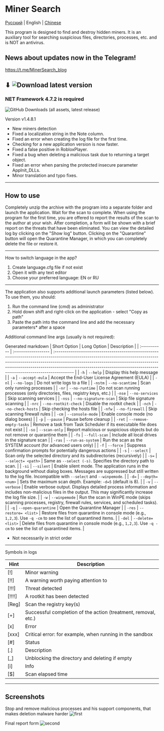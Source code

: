 # Miner Search

[Русский](README.ru.md) | English | [Chinese](README.cn.md)

This program is designed to find and destroy hidden miners.
It is an auxiliary tool for searching suspicious files, directories, processes, etc. and is NOT an antivirus.

## News about updates now in the Telegram!
https://t.me/MinerSearch_blog
## ⬇ ![Download latest version](https://github.com/BlendLog/MinerSearch/releases/latest)
### NET Framework 4.7.2 is required

![GitHub Downloads (all assets, latest release)](https://img.shields.io/github/downloads/BlendLog/MinerSearch/latest/total?logoColor=AA00F0&color=Navy)

Version v1.4.8.1

- New miners detection
- Fixed a localization string in the Note column.
- Fixed an error when creating the log file for the first time.
- Checking for a new application version is now faster.
- Fixed a false positive in RobloxPlayer.
- Fixed a bug when deleting a malicious task due to returning a target object.
- Fixed an error when parsing the protected insecure parameter AppInit_DLLs.
- Minor translation and typo fixes.

-----------------------------------------

## How to use

Completely unzip the archive with the program into a separate folder and launch the application. Wait for the scan to complete. When using the program for the first time, you are offered to report the results of the scan to the author at your wish. After completion, a form will be shown with a brief report on the threats that have been eliminated. You can view the detailed log by clicking on the "Show log" button. Clicking on the "Quarantine" button will open the Quarantine Manager, in which you can completely delete the file or restore it.

----------------
How to switch language in the app?

1) Create language.cfg file if not exist
2) Open it with any text editor
3) Choose your preferred language: EN or RU

----------------

The application also supports additional launch parameters (listed below). To use them, you should:
1) Run the command line (cmd) as administrator
2) Hold down shift and right-click on the application - select "Copy as path"
3) Paste the path into the command line and add the necessary parameters* after a space

Additional command line args (usually is not required):

Generated markdown
| Short Option | Long Option         | Description                                                                                                                                                                                                                                                                                                                         |
| :----------- | :------------------ | :---------------------------------------------------------------------------------------------------------------------------------------------------------------------------------------------------------------------------------------------------------------------------------------------------------------------------------- |
| `-h`         | `--help`            | Display this help message                                                                                                                                                                                                                                                                                                           |
| `-a`         | `--accept-eula`     | Accept the End-User License Agreement (EULA)                                                                                                                                                                                                                                                                                        |
| `-nl`        | `--no-logs`         | Do not write logs to a file                                                                                                                                                                                                                                                                                                         |
| `-nstm`      | `--no-scantime`     | Scan only running processes                                                                                                                                                                                                                                                                                                         |
| `-nr`        | `--no-runtime`      | Do not scan running processes (only directories, files, registry keys, etc.)                                                                                                                                                                                                                                                        |
| `-nse`       | `--no-services`     | Skip scanning services                                                                                                                                                                                                                                                                                                              |
| `-nss`       | `--no-signature-scan` | Skip file signature scanning                                                                                                                                                                                                                                                                                                        |
| `-nrc`       | `--no-rootkit-check` | Disable the rootkit check                                                                                                                                                                                                                                                                                                           |
| `-nch`       | `--no-check-hosts` | Skip checking the hosts file                                                                                                                                                                                                                                                                                                        |
| `-nfw`       | `--no-firewall`     | Skip scanning firewall rules                                                                                                                                                                                                                                                                                                        |
| `-cm`        | `--console-mode`    | Enable console mode (no dialog boxes)                                                                                                                                                                                                                                                                                               |
| `-p`         | `--pause`           | Pause before cleanup                                                                                                                                                                                                                                                                                                                |
| `-ret`       | `--remove-empty-tasks` | Remove a task from Task Scheduler if its executable file does not exist                                                                                                                                                                                                                                                           |
| `-so`        | `--scan-only`       | Report malicious or suspicious objects but do not remove or quarantine them                                                                                                                                                                                                                                                         |
| `-fs`        | `--full-scan`       | Include all local drives in the signature scan                                                                                                                                                                                                                                                                                      |
| `-ras`       | `--run-as-system`   | Run the scan as the SYSTEM account (for advanced users only)                                                                                                                                                                                                                                                                        |
| `-f`         | `--force`           | Suppress confirmation prompts for potentially dangerous actions                                                                                                                                                                                                                                                                     |
| `-s`         | `--select`          | Scan only the selected directory and its subdirectories (recursively)                                                                                                                                                                                                                                                               |
| `-s=`        | `--select= <path>`  | Same as `--select (-s)`. Specifies the directory path to scan.                                                                                                                                                                                                                                                                      |
| `-si`        | `--silent`          | Enable silent mode. The application runs in the background without dialog boxes. Messages are suppressed but still written to the log file. Incompatible with `--select` and `--winpemode`.                                                                                                                                             |
| `-d=`        | `--depth=<num>`     | Sets the maximum scan depth. Example: `-d=5` (default is 8).                                                                                                                                                                                                                                                                        |
| `-v`         | `--verbose`         | Enable verbose output. Displays detailed process information and includes non-malicious files in the output. This may significantly increase the log file size.                                                                                                                                                                   |
| `-w`         | `--winpemode`       | Run the scan in WinPE mode (skips scanning processes, registry, firewall rules, services, and scheduled tasks).                                                                                                                                                                                                                   |
| `-q`         | `--open-quarantine` | Open the Quarantine Manager                                                                                                                                                                                                                                                                                                         |
| `-res`       | `--restore= <list>` | Restore files from quarantine in console mode (e.g., `1,2,3`). Use `-q -cm` to see the list of quarantined items.                                                                                                                                                                                                                    |
| `-del`       | `--delete= <list>` | Delete files from quarantine in console mode (e.g., `1,2,3`). Use `-q -cm` to see the list of quarantined items.                                                                                                                                                                                                                      |


* Not necessarily in strict order
--------------------------------------------------------------

Symbols in logs

| Hint | Description |
|-----------|----------|
|    [!] | Minor warning |
| [!!] | A warning worth paying attention to |
|  [!!!] | Threat detected |
| [!!!!] | A rootkit has been detected |
| [Reg] | Scan the registry key(s) |
|    [+] | Successful completion of the action (treatment, removal, etc.) |
|    [x] | Error |
| [xxx] | Critical error: for example, when running in the sandbox |
|    [#] | Status |
| [.] | Description |
|    [_] | Unblocking the directory and deleting if empty |
| [i] | Info |
|    [$] | Scan elapsed time |

----------------------------

## Screenshots
Stop and remove malicious processes and his support components, that makes deletion malware harder
![first](https://github.com/user-attachments/assets/29828484-6d57-4e71-ad5c-641913ce34f7)

Final report form
![second](https://github.com/user-attachments/assets/309e7625-bc57-4b80-9052-4805c33f9486)


